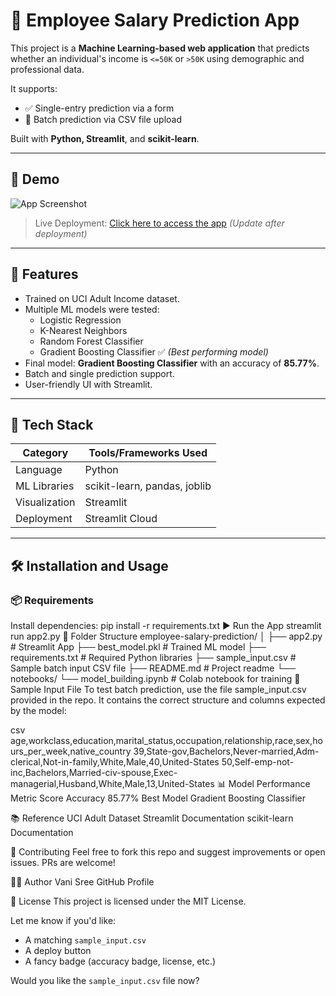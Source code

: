 # 🧠 Employee Salary Prediction App

This project is a **Machine Learning-based web application** that predicts whether an individual's income is `<=50K` or `>50K` using demographic and professional data.

It supports:
- ✅ Single-entry prediction via a form
- 📂 Batch prediction via CSV file upload

Built with **Python, Streamlit**, and **scikit-learn**.

---

## 🚀 Demo

![App Screenshot](https://your-screenshot-link-if-any.com)  
> Live Deployment: [Click here to access the app](https://your-deployment-link.streamlit.app) *(Update after deployment)*

---

## 📌 Features

- Trained on UCI Adult Income dataset.
- Multiple ML models were tested:
  - Logistic Regression
  - K-Nearest Neighbors
  - Random Forest Classifier
  - Gradient Boosting Classifier ✅ *(Best performing model)*
- Final model: **Gradient Boosting Classifier** with an accuracy of **85.77%**.
- Batch and single prediction support.
- User-friendly UI with Streamlit.

---

## 🧠 Tech Stack

| Category        | Tools/Frameworks Used               |
|----------------|--------------------------------------|
| Language        | Python                              |
| ML Libraries    | scikit-learn, pandas, joblib         |
| Visualization   | Streamlit                           |
| Deployment      | Streamlit Cloud                     |

---

## 🛠️ Installation and Usage

### 📦 Requirements

Install dependencies:
pip install -r requirements.txt
▶️ Run the App
streamlit run app2.py
📂 Folder Structure
employee-salary-prediction/
│
├── app2.py                # Streamlit App
├── best_model.pkl         # Trained ML model
├── requirements.txt       # Required Python libraries
├── sample_input.csv       # Sample batch input CSV file
├── README.md              # Project readme
└── notebooks/
    └── model_building.ipynb   # Colab notebook for training
📄 Sample Input File
To test batch prediction, use the file sample_input.csv provided in the repo.
It contains the correct structure and columns expected by the model:

csv
age,workclass,education,marital_status,occupation,relationship,race,sex,hours_per_week,native_country
39,State-gov,Bachelors,Never-married,Adm-clerical,Not-in-family,White,Male,40,United-States
50,Self-emp-not-inc,Bachelors,Married-civ-spouse,Exec-managerial,Husband,White,Male,13,United-States
📊 Model Performance
Metric	Score
Accuracy	85.77%
Best Model	Gradient Boosting Classifier

📚 Reference
UCI Adult Dataset
Streamlit Documentation
scikit-learn Documentation

🤝 Contributing
Feel free to fork this repo and suggest improvements or open issues. PRs are welcome!

🧑‍💻 Author
Vani Sree
GitHub Profile

📌 License
This project is licensed under the MIT License.

Let me know if you'd like:
- A matching `sample_input.csv`
- A deploy button
- A fancy badge (accuracy badge, license, etc.)

Would you like the `sample_input.csv` file now?
